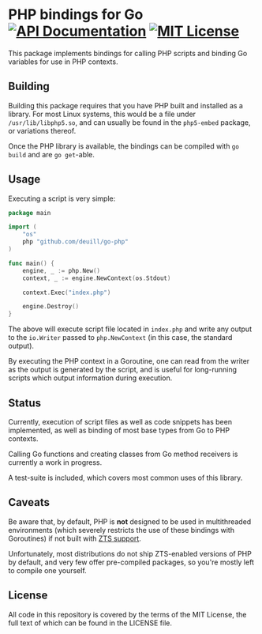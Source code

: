 # PHP bindings for Go [![API Documentation][godoc-svg]][godoc-url] [![MIT License][license-svg]][license-url]

This package implements bindings for calling PHP scripts and binding Go variables for use in PHP contexts.

## Building

Building this package requires that you have PHP built and installed as a library. For most Linux systems, this would be a file under `/usr/lib/libphp5.so`, and can usually be found in the `php5-embed` package, or variations thereof.

Once the PHP library is available, the bindings can be compiled with `go build` and are `go get`-able.

## Usage

Executing a script is very simple:

```go
package main

import (
    "os"
    php "github.com/deuill/go-php"
)

func main() {
    engine, _ := php.New()
    context, _ := engine.NewContext(os.Stdout)

    context.Exec("index.php")

    engine.Destroy()
}
```

The above will execute script file located in `index.php` and write any output to the `io.Writer` passed to `php.NewContext` (in this case, the standard output).

By executing the PHP context in a Goroutine, one can read from the writer as the output is generated by the script, and is useful for long-running scripts which output information during execution.

## Status

Currently, execution of script files as well as code snippets has been implemented, as well as binding of most base types from Go to PHP contexts.

Calling Go functions and creating classes from Go method receivers is currently a work in progress.

A test-suite is included, which covers most common uses of this library.

## Caveats

Be aware that, by default, PHP is **not** designed to be used in multithreaded environments (which severely restricts the use of these bindings with Goroutines) if not built with [ZTS support](https://secure.php.net/manual/en/pthreads.requirements.php).

Unfortunately, most distributions do not ship ZTS-enabled versions of PHP by default, and very few offer pre-compiled packages, so you're mostly left to compile one yourself.

## License

All code in this repository is covered by the terms of the MIT License, the full text of which can be found in the LICENSE file.

[godoc-url]: https://godoc.org/github.com/deuill/go-php
[godoc-svg]: https://godoc.org/github.com/deuill/go-php?status.svg

[license-url]: https://github.com/deuill/go-php/blob/master/LICENSE
[license-svg]: https://img.shields.io/badge/license-MIT-blue.svg